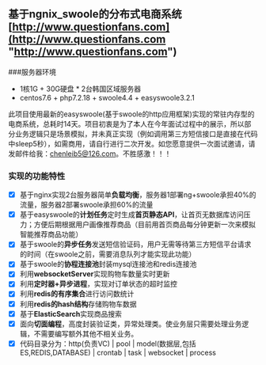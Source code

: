 ## 基于ngnix_swoole的分布式电商系统 [http://www.questionfans.com](http://www.questionfans.com "http://www.questionfans.com")

###服务器环境
- 1核1G + 30G硬盘 * 2台韩国区域服务器
- centos7.6 + php7.2.18 + swoole4.4 + easyswoole3.2.1

此项目使用最新的easyswoole(基于swoole的http应用框架)实现的常驻内存型的电商系统，总耗时14天。项目初衷是为了本人在今年面试过程中的展示，所以部分业务逻辑只是场景模拟，并未真正实现（例如调用第三方短信接口是直接在代码中sleep5秒），如需商用，请自行进行二次开发。如您愿意提供一次面试邀请，请发邮件给我：chenleib5@126.com。不胜感激！！！


### 实现的功能特性     
- [x] 基于nginx实现2台服务器简单**负载均衡**，服务器1部署ng+swoole承担40%的流量，服务器2部署swoole承担60%的流量    
- [x] 基于easyswoole的**计划任务**定时生成**首页静态API**，让首页无数据库访问压力；方便后期根据用户画像推荐商品（目前用首页商品每分钟更新一次来模拟智能推荐商品功能）
- [x] 基于swoole的**异步任务**发送短信验证码，用户无需等待第三方短信平台请求的时间（在swoole之前，需要消息队列才能实现此功能）    
- [x] 基于swoole的**协程连接池**封装mysql连接池和redis连接池
- [x] 利用**websocketServer**实现购物车数量实时更新
- [x] 利用**定时器+异步进程**，实现对订单状态的超时监控
- [x] 利用**redis的有序集合**进行访问数统计   
- [x] 利用**redis的hash结构**存储购物车数据   
- [x] 基于**ElasticSearch**实现商品搜索
- [x] 面向**切面编程**，高度封装验证类，异常处理类。使业务层只需要处理业务逻辑，不需要编写额外其他不相关业务。
- [x] 代码目录分为：http(负责VC) | pool | model(数据层,包括ES,REDIS,DATABASE) | crontab | task | websocket | process
